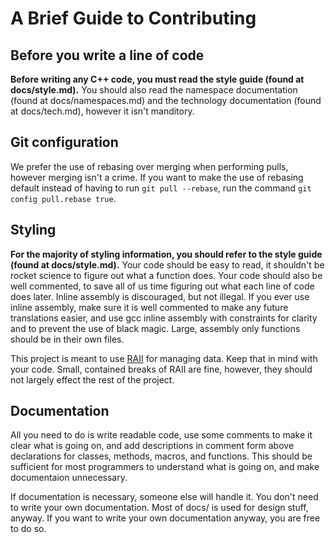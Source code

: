 # A Brief Guide to Contributing

## Before you write a line of code

**Before writing any C++ code, you must read the style guide (found at docs/style.md).**
You should also read the namespace documentation (found at docs/namespaces.md) and the technology documentation (found at docs/tech.md), however it isn't manditory.

## Git configuration

We prefer the use of rebasing over merging when performing pulls, however merging isn't a crime.
If you want to make the use of rebasing default instead of having to run `git pull --rebase`, run the command `git config pull.rebase true`.

## Styling

**For the majority of styling information, you should refer to the style guide (found at docs/style.md).**
Your code should be easy to read, it shouldn't be rocket science to figure out what a function does.
Your code should also be well commented, to save all of us time figuring out what each line of code does later.
Inline assembly is discouraged, but not illegal.
If you ever use inline assembly, make sure it is well commented to make any future translations easier, and use gcc inline assembly with constraints for clarity and to prevent the use of black magic.
Large, assembly only functions should be in their own files.

This project is meant to use [RAII](https://en.wikipedia.org/wiki/Resource_acquisition_is_initialization) for managing data.
Keep that in mind with your code.
Small, contained breaks of RAII are fine, however, they should not largely effect the rest of the project.

## Documentation

All you need to do is write readable code, use some comments to make it clear what is going on, and add descriptions in comment form above declarations for classes, methods, macros, and functions.
This should be sufficient for most programmers to understand what is going on, and make documentaion unnecessary.

If documentation is necessary, someone else will handle it.
You don't need to write your own documentation.
Most of docs/ is used for design stuff, anyway.
If you want to write your own documentation anyway, you are free to do so.

